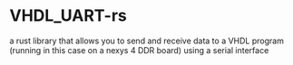 # VHDL_UART-rs
a rust library that allows you to send and receive data to a VHDL program (running in this case on a nexys 4 DDR board) using a serial interface
